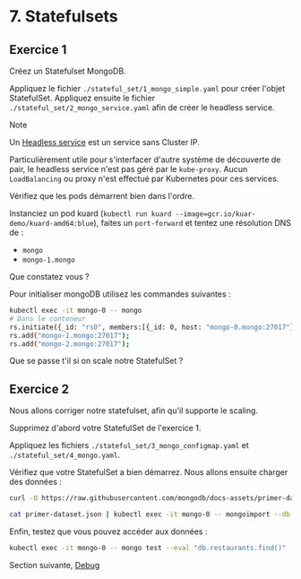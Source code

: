 # 7. Statefulsets

## Exercice 1

Créez un Statefulset MongoDB.

Appliquez le fichier `./stateful_set/1_mongo_simple.yaml` pour créer l'objet StatefulSet.
Appliquez ensuite le fichier `./stateful_set/2_mongo_service.yaml` afin de créer le headless service.

> [!NOTE]
> Un [Headless service](https://kubernetes.io/fr/docs/concepts/services-networking/service/#headless-services) est un service sans Cluster IP.
> 
> Particulièrement utile pour s'interfacer d'autre système de découverte de pair, le headless service n'est pas géré par le `kube-proxy`.
> Aucun `LoadBalancing` ou proxy n'est effectué par Kubernetes pour ces services.

Vérifiez que les pods démarrent bien dans l'ordre. 

Instanciez un pod kuard (`kubectl run kuard --image=gcr.io/kuar-demo/kuard-amd64:blue`), faites un `port-forward` et tentez une résolution DNS de :

* `mongo`
* `mongo-1.mongo`

Que constatez vous ?

Pour initialiser mongoDB utilisez les commandes suivantes :

```bash
kubectl exec -it mongo-0 -- mongo
# Dans le conteneur
rs.initiate({_id: "rs0", members:[{_id: 0, host: "mongo-0.mongo:27017"}]});
rs.add("mongo-1.mongo:27017");
rs.add("mongo-2.mongo:27017");
```

Que se passe t'il si on scale notre StatefulSet ?

## Exercice 2

Nous allons corriger notre statefulset, afin qu'il supporte le scaling.

Supprimez d'abord votre StatefulSet de l'exercice 1.

Appliquez les fichiers `./stateful_set/3_mongo_configmap.yaml` et `./stateful_set/4_mongo.yaml`.

Vérifiez que votre StatefulSet a bien démarrez. Nous allons ensuite charger des données :

```bash
curl -O https://raw.githubusercontent.com/mongodb/docs-assets/primer-dataset/primer-dataset.json

cat primer-dataset.json | kubectl exec -it mongo-0 -- mongoimport --db test --collection restaurants --drop
```

Enfin, testez que vous pouvez accéder aux données :

```bash
kubectl exec -it mongo-0 -- mongo test --eval "db.restaurants.find()"
```

Section suivante, [Debug](8_debug.md)
